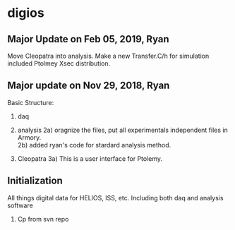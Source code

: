 # digios
## Major Update on Feb 05, 2019, Ryan
Move Cleopatra into analysis.
Make a new Transfer.C/h for simulation included Ptolmey Xsec distribution.

## Major  update on Nov 29, 2018, Ryan
Basic Structure:
1) daq
2) analysis
   2a) oragnize the files, put all experimentals independent files in Armory.  
   2b) added ryan's code for stardard analysis method. 

3) Cleopatra
   3a) This is a user interface for Ptolemy.
 
## Initialization
All things digital data for HELIOS, ISS, etc. Including both daq and analysis software
1) Cp from svn repo
